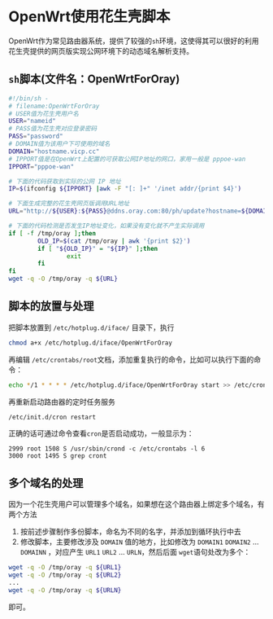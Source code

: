 # OpenWrt使用花生壳脚本

OpenWrt作为常见路由器系统，提供了较强的`sh`环境，这使得其可以很好的利用花生壳提供的网页版实现公网环境下的动态域名解析支持。


## `sh`脚本(文件名：OpenWrtForOray)
```sh
#!/bin/sh -
# filename:OpenWrtForOray
# USER值为花生壳用户名
USER="nameid"
# PASS值为花生壳对应登录密码
PASS="password"
# DOMAIN值为该用户下可使用的域名
DOMAIN="hostname.vicp.cc"
# IPPORT值是在OpenWrt上配置的可获取公网IP地址的网口，家用一般是 pppoe-wan
IPPORT="pppoe-wan"

# 下面的代码获取到实际的公网 IP 地址
IP=$(ifconfig ${IPPORT} |awk -F "[: ]+" '/inet addr/{print $4}')

# 下面生成完整的花生壳网页版调用URL地址
URL="http://${USER}:${PASS}@ddns.oray.com:80/ph/update?hostname=${DOMAIN}&myip=${IP}"

# 下面的代码检测是否发生IP地址变化，如果没有变化就不产生实际调用
if [ -f /tmp/oray ];then
        OLD_IP=$(cat /tmp/oray | awk '{print $2}')
        if [ "${OLD_IP}" = "${IP}" ];then
                exit
        fi
fi
wget -q -O /tmp/oray -q ${URL}
```
## 脚本的放置与处理

把脚本放置到 `/etc/hotplug.d/iface/` 目录下，执行

```bash
chmod a+x /etc/hotplug.d/iface/OpenWrtForOray
```

再编辑 `/etc/crontabs/root`文档，添加重复执行的命令，比如可以执行下面的命令：

```bash
echo */1 * * * * /etc/hotplug.d/iface/OpenWrtForOray start >> /etc/crontabs/root
```

再重新启动路由器的定时任务服务

```bash
/etc/init.d/cron restart
```

正确的话可通过命令查看`cron`是否启动成功，一般显示为：

```
2999 root 1508 S /usr/sbin/crond -c /etc/crontabs -l 6
3000 root 1495 S grep cront
```

## 多个域名的处理

因为一个花生壳用户可以管理多个域名，如果想在这个路由器上绑定多个域名，有两个方法

1. 按前述步骤制作多份脚本，命名为不同的名字，并添加到循环执行中去
2. 修改脚本，主要修改涉及 `DOMAIN` 值的地方，比如修改为  `DOMAIN1` `DOMAIN2` ... `DOMAINN` ，对应产生 `URL1` `URL2` ... `URLN`，然后后面 `wget`语句处改为多个：

```bash
wget -q -O /tmp/oray -q ${URL1}
wget -q -O /tmp/oray -q ${URL2}
...
wget -q -O /tmp/oray -q ${URLN}
```
即可。
